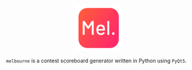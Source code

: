 <p align="center">
  <img width="128" height="128" src="/logo/logo_128.png?raw=true">
</p>

`melbourne` is a contest scoreboard generator written in Python using `PyQt5`. 